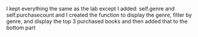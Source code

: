I kept everything the same as the lab except I added: self.genre and self.purchasecount and I created the function to display the genre, filter by genre, and display the top 3 purchased books and then added that to the bottom part
